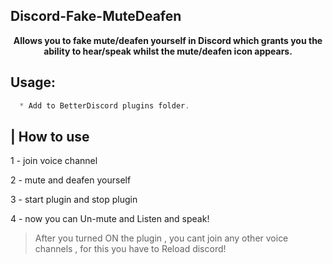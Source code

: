 ## Discord-Fake-MuteDeafen


<p align='center'>
  <b>Allows you to fake mute/deafen yourself in Discord which grants you the ability to hear/speak whilst the mute/deafen icon appears.</b><br>
</p>

##  Usage:
```js
  * Add to BetterDiscord plugins folder.
```

## | How to use
1 - join voice channel

2 - mute and deafen yourself

3 - start plugin and stop plugin

4 - now you can Un-mute and Listen and speak!

 > After you turned ON the plugin , you cant join any other voice channels , for this you have to Reload discord!
